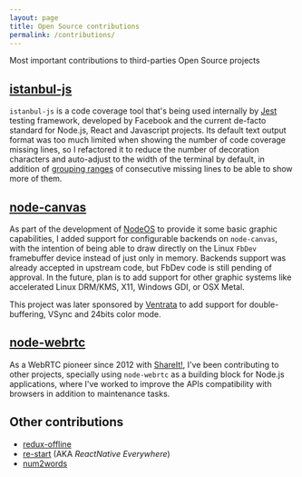 ```yaml
---
layout: page
title: Open Source contributions
permalink: /contributions/
---
```


Most important contributions to third-parties Open Source projects

## [istanbul-js](https://istanbul.js.org/)

`istanbul-js` is a code coverage tool that's being used internally by
[Jest](https://jestjs.io/) testing framework, developed by Facebook and the
current de-facto standard for Node.js, React and Javascript projects. Its
default text output format was too much limited when showing the number of code
coverage missing lines, so I refactored it to reduce the number of decoration
characters and auto-adjust to the width of the terminal by default, in addition
of [grouping ranges](https://github.com/istanbuljs/istanbuljs/pull/525) of
consecutive missing lines to be able to show more of them.

## [node-canvas](https://github.com/Automattic/node-canvas)

As part of the development of [NodeOS](projects#NodeOS) to provide it some basic
graphic capabilities, I added support for configurable backends on
`node-canvas`, with the intention of being able to draw directly on the Linux
`FbDev` framebuffer device instead of just only in memory. Backends support was
already accepted in upstream code, but FbDev code is still pending of approval.
In the future, plan is to add support for other graphic systems like accelerated
Linux DRM/KMS, X11, Windows GDI, or OSX Metal.

This project was later sponsored by [Ventrata](https://ventrata.com/) to add
support for double-buffering, VSync and 24bits color mode.

## [node-webrtc](https://github.com/node-webrtc/node-webrtc)

As a WebRTC pioneer since 2012 with [ShareIt!](projects#ShareIt), I've been
contributing to other projects, specially using `node-webrtc` as a building
block for Node.js applications, where I've worked to improve the APIs
compatibility with browsers in addition to maintenance tasks.

## Other contributions

- [redux-offline](https://github.com/redux-offline/redux-offline)
- [re-start](https://github.com/react-everywhere/re-start) (AKA
  *ReactNative Everywhere*)
- [num2words](https://pypi.org/project/num2words/)
